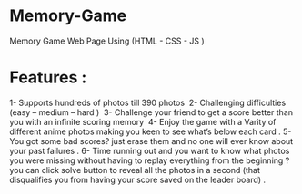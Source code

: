 # Memory-Game
Memory Game Web Page Using (HTML - CSS - JS )

# Features :

1-	Supports hundreds of photos till 390 photos ‎
2-	Challenging difficulties (easy – medium – hard ) ‎
3-	Challenge your friend to get a score better than you with ‎an infinite scoring memory ‎
4-	Enjoy the game with a Varity of different anime photos ‎making you keen to see what’s below each card .‎
5-	You got some bad scores?  just erase them and no one ‎will ever know about your past failures .‎
6-	Time running out and you want to know what photos ‎you were missing without having to replay everything ‎from the beginning ?  
you can click solve button to reveal all the photos in a ‎second (that disqualifies you from having your score saved on the leader board) . 

